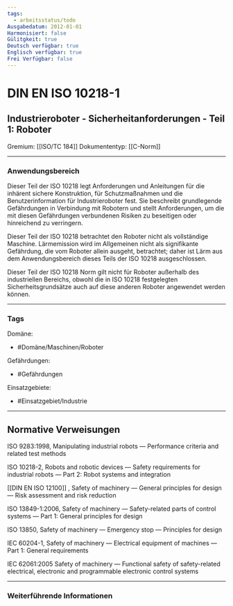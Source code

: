 ```yaml
---
tags:
  - arbeitsstatus/todo
Ausgabedatum: 2012-01-01
Harmonisiert: false
Gülitgkeit: true
Deutsch verfügbar: true
Englisch verfügbar: true
Frei Verfügbar: false
---
```


# DIN EN ISO 10218-1
## Industrieroboter - Sicherheitanforderungen - Teil 1: Roboter

Gremium: [[ISO/TC 184]]
Dokumententyp: [[C-Norm]]


***
### Anwendungsbereich
Dieser Teil der ISO 10218 legt Anforderungen und Anleitungen für die inhärent sichere Konstruktion, für Schutzmaßnahmen und die Benutzerinformation für Industrieroboter fest. Sie beschreibt grundlegende Gefährdungen in Verbindung mit Robotern und stellt Anforderungen, um die mit diesen Gefährdungen verbundenen Risiken zu beseitigen oder hinreichend zu verringern.

Dieser Teil der ISO 10218 betrachtet den Roboter nicht als vollständige Maschine. Lärmemission wird im Allgemeinen nicht als signifikante Gefährdung, die vom Roboter allein ausgeht, betrachtet; daher ist Lärm aus dem Anwendungsbereich dieses Teils der ISO 10218 ausgeschlossen. 

Dieser Teil der ISO 10218 Norm gilt nicht für Roboter außerhalb des industriellen Bereichs, obwohl die in ISO 10218 festgelegten Sicherheitsgrundsätze auch auf diese anderen Roboter angewendet werden können.

***
### Tags

Domäne:
- #Domäne/Maschinen/Roboter 

Gefährdungen:
- #Gefährdungen 

Einsatzgebiete:
- #Einsatzgebiet/Industrie 



***
## Normative Verweisungen

ISO 9283:1998, Manipulating industrial robots — Performance criteria and related test methods

ISO 10218-2, Robots and robotic devices — Safety requirements for industrial robots — Part 2: Robot systems and integration

[[DIN EN ISO 12100]] , Safety of machinery — General principles for design — Risk assessment and risk reduction

ISO 13849-1:2006, Safety of machinery — Safety-related parts of control systems — Part 1: General principles for design

ISO 13850, Safety of machinery — Emergency stop — Principles for design

IEC 60204-1, Safety of machinery — Electrical equipment of machines — Part 1: General requirements

IEC 62061:2005 Safety of machinery — Functional safety of safety-related electrical, electronic and programmable electronic control systems


***
### Weiterführende Informationen

